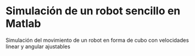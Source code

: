 # Simulación de un robot sencillo en Matlab
Simulación del movimiento de un robot en forma de cubo con velocidades  linear y angular ajustables
